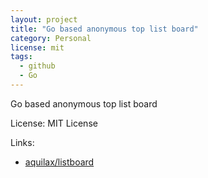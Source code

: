 ```yaml
---
layout: project
title: "Go based anonymous top list board"
category: Personal
license: mit
tags:
  - github
  - Go
---
```


Go based anonymous top list board

License: MIT License

Links:

* [aquilax/listboard](https://github.com/aquilax/listboard)
